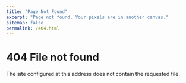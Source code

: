 ```yaml
---
title: "Page Not Found"
excerpt: "Page not found. Your pixels are in another canvas."
sitemap: false
permalink: /404.html
---
```


# 404 File not found

The site configured at this address does not contain the requested file.
